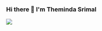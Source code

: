 ### Hi there 👋 I'm Theminda Srimal

<img src = "https://github-readme-stats.vercel.app/api?username=themindasrimal&&show_icons=true&title_color=ffffff&icon_color=bb2acf&text_color=daf7dc&bg_color=151515">
